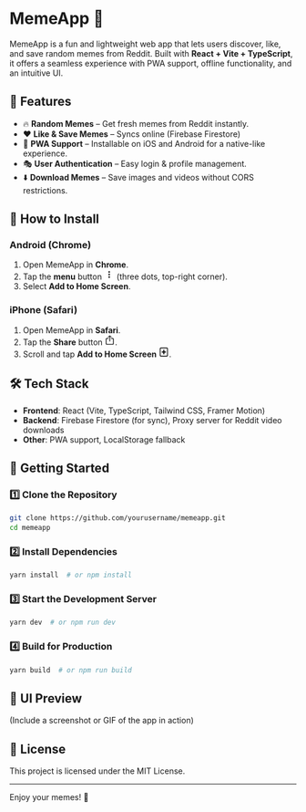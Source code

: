 # MemeApp 🎉

MemeApp is a fun and lightweight web app that lets users discover, like, and save random memes from Reddit. Built with **React + Vite + TypeScript**, it offers a seamless experience with PWA support, offline functionality, and an intuitive UI.

## 🚀 Features

- 🔥 **Random Memes** – Get fresh memes from Reddit instantly.
- ❤️ **Like & Save Memes** – Syncs online (Firebase Firestore)
- 📲 **PWA Support** – Installable on iOS and Android for a native-like experience.
- 🎭 **User Authentication** – Easy login & profile management.
- ⬇️ **Download Memes** – Save images and videos without CORS restrictions.

## 📱 How to Install

### Android (Chrome)
1. Open MemeApp in **Chrome**.
2. Tap the **menu** button <img src="public/icons/android-menu.png" alt="Android Menu" width="18" height="18"> (three dots, top-right corner).
3. Select **Add to Home Screen**.

### iPhone (Safari)
1. Open MemeApp in **Safari**.
2. Tap the **Share** button <img src="public/icons/ios-share.png" alt="iOS Share" width="18" height="18">.
3. Scroll and tap **Add to Home Screen** <img src="public/icons/ios-add-home.png" alt="iOS Add Home" width="18" height="18">.

## 🛠️ Tech Stack
- **Frontend**: React (Vite, TypeScript, Tailwind CSS, Framer Motion)
- **Backend**: Firebase Firestore (for sync), Proxy server for Reddit video downloads
- **Other**: PWA support, LocalStorage fallback

## 🚀 Getting Started

### 1️⃣ Clone the Repository
```bash
git clone https://github.com/yourusername/memeapp.git
cd memeapp
```

### 2️⃣ Install Dependencies
```bash
yarn install  # or npm install
```

### 3️⃣ Start the Development Server
```bash
yarn dev  # or npm run dev
```

### 4️⃣ Build for Production
```bash
yarn build  # or npm run build
```

## 🎨 UI Preview
(Include a screenshot or GIF of the app in action)

## 📜 License
This project is licensed under the MIT License.

---

Enjoy your memes! 🚀
